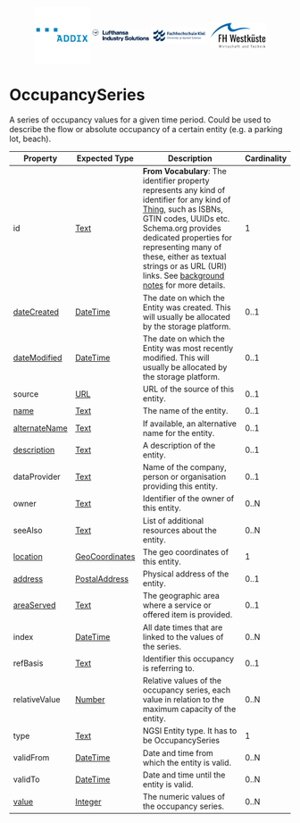 <!-- Header Area begin --->
<p align="center">
  <img align="center" padding="50px" src="../../resources/addix.svg" width="20%" />
  <img align="center" src="../../resources/lhind.png" width="20%" />
  <img align="center" src="../../resources/fh-kiel.png" width="20%" />
  <img align="center" src="../../resources/fh-westkueste.svg" width="20%" />
</p>
<!-- Header Area end --->

# OccupancySeries

A series of occupancy values for a given time period. Could be used to describe the flow or absolute occupancy of a certain entity (e.g. a parking lot, beach).

|Property|Expected Type|Description|Cardinality|
|---|---|---|---|
|id|[Text](https://schema.org/Text)|**From Vocabulary**: The identifier property represents any kind of identifier for any kind of [Thing](https://schema.org/Thing), such as ISBNs, GTIN codes, UUIDs etc. Schema.org provides dedicated properties for representing many of these, either as textual strings or as URL (URI) links. See [background notes](http://schema.org/docs/datamodel.html#identifierBg) for more details.|1|
|[dateCreated](https://schema.org/dateCreated)|[DateTime](https://schema.org/DateTime)|The date on which the Entity was created. This will usually be allocated by the storage platform.|0..1|
|[dateModified](https://schema.org/dateModified)|[DateTime](https://schema.org/DateTime)|The date on which the Entity was most recently modified. This will usually be allocated by the storage platform.|0..1|
|source|[URL](https://schema.org/URL)|URL of the source of this entity.|0..1|
|[name](https://schema.org/name)|[Text](https://schema.org/Text)|The name of the entity.|0..1|
|[alternateName](https://schema.org/alternateName)|[Text](https://schema.org/Text)|If available, an alternative name for the entity.|0..1|
|[description](https://schema.org/description)|[Text](https://schema.org/Text)|A description of the entity.|0..1|
|dataProvider|[Text](https://schema.org/Text)|Name of the company, person or organisation providing this entity.|0..1|
|owner|[Text](https://schema.org/Text)|Identifier of the owner of this entity.|0..N|
|seeAlso|[Text](https://schema.org/Text)|List of additional resources about the entity.|0..N|
|[location](https://schema.org/location)|[GeoCoordinates](https://schema.org/GeoCoordinates)|The geo coordinates of this entity.|1|
|[address](https://schema.org/address)|[PostalAddress](https://schema.org/PostalAddress)|Physical address of the entity.|0..1|
|[areaServed](https://schema.org/areaServed)|[Text](https://schema.org/Text)|The geographic area where a service or offered item is provided.|0..1|
|index|[DateTime](https://schema.org/DateTime)|All date times that are linked to the values of the series.|0..N|
|refBasis|[Text](https://schema.org/Text)|Identifier this occupancy is referring to.|0..1|
|relativeValue|[Number](https://schema.org/Number)|Relative values of the occupancy series, each value in relation to the maximum capacity of the entity.|0..N|
|type|[Text](https://schema.org/Text)|NGSI Entity type. It has to be OccupancySeries|1|
|validFrom|[DateTime](https://schema.org/DateTime)|Date and time from which the entity is valid.|0..N|
|validTo|[DateTime](https://schema.org/DateTime)|Date and time until the entity is valid.|0..N|
|[value](https://schema.org/value)|[Integer](https://schema.org/Integer)|The numeric values of the occupancy series.|0..N|